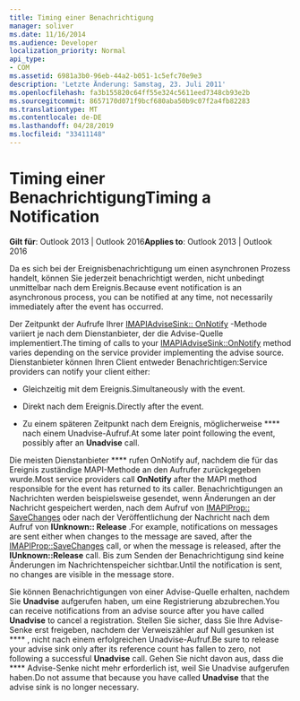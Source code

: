 ```yaml
---
title: Timing einer Benachrichtigung
manager: soliver
ms.date: 11/16/2014
ms.audience: Developer
localization_priority: Normal
api_type:
- COM
ms.assetid: 6981a3b0-96eb-44a2-b051-1c5efc70e9e3
description: 'Letzte Änderung: Samstag, 23. Juli 2011'
ms.openlocfilehash: fa3b155820c64ff55e324c5611eed7348cb93e2b
ms.sourcegitcommit: 8657170d071f9bcf680aba50b9c07f2a4fb82283
ms.translationtype: MT
ms.contentlocale: de-DE
ms.lasthandoff: 04/28/2019
ms.locfileid: "33411148"
---
```

# <a name="timing-a-notification"></a><span data-ttu-id="2cf90-103">Timing einer Benachrichtigung</span><span class="sxs-lookup"><span data-stu-id="2cf90-103">Timing a Notification</span></span>

  
  
<span data-ttu-id="2cf90-104">**Gilt für**: Outlook 2013 | Outlook 2016</span><span class="sxs-lookup"><span data-stu-id="2cf90-104">**Applies to**: Outlook 2013 | Outlook 2016</span></span> 
  
<span data-ttu-id="2cf90-105">Da es sich bei der Ereignisbenachrichtigung um einen asynchronen Prozess handelt, können Sie jederzeit benachrichtigt werden, nicht unbedingt unmittelbar nach dem Ereignis.</span><span class="sxs-lookup"><span data-stu-id="2cf90-105">Because event notification is an asynchronous process, you can be notified at any time, not necessarily immediately after the event has occurred.</span></span>
  
 <span data-ttu-id="2cf90-106">Der Zeitpunkt der Aufrufe Ihrer [IMAPIAdviseSink:: OnNotify](imapiadvisesink-onnotify.md) -Methode variiert je nach dem Dienstanbieter, der die Advise-Quelle implementiert.</span><span class="sxs-lookup"><span data-stu-id="2cf90-106">The timing of calls to your [IMAPIAdviseSink::OnNotify](imapiadvisesink-onnotify.md) method varies depending on the service provider implementing the advise source.</span></span> <span data-ttu-id="2cf90-107">Dienstanbieter können Ihren Client entweder Benachrichtigen:</span><span class="sxs-lookup"><span data-stu-id="2cf90-107">Service providers can notify your client either:</span></span> 
  
- <span data-ttu-id="2cf90-108">Gleichzeitig mit dem Ereignis.</span><span class="sxs-lookup"><span data-stu-id="2cf90-108">Simultaneously with the event.</span></span>
    
- <span data-ttu-id="2cf90-109">Direkt nach dem Ereignis.</span><span class="sxs-lookup"><span data-stu-id="2cf90-109">Directly after the event.</span></span>
    
- <span data-ttu-id="2cf90-110">Zu einem späteren Zeitpunkt nach dem Ereignis, möglicherweise \*\*\*\* nach einem Unadvise-Aufruf.</span><span class="sxs-lookup"><span data-stu-id="2cf90-110">At some later point following the event, possibly after an **Unadvise** call.</span></span> 
    
<span data-ttu-id="2cf90-111">Die meisten Dienstanbieter \*\*\*\* rufen OnNotify auf, nachdem die für das Ereignis zuständige MAPI-Methode an den Aufrufer zurückgegeben wurde.</span><span class="sxs-lookup"><span data-stu-id="2cf90-111">Most service providers call **OnNotify** after the MAPI method responsible for the event has returned to its caller.</span></span> <span data-ttu-id="2cf90-112">Benachrichtigungen an Nachrichten werden beispielsweise gesendet, wenn Änderungen an der Nachricht gespeichert werden, nach dem Aufruf von [IMAPIProp:: SaveChanges](imapiprop-savechanges.md) oder nach der Veröffentlichung der Nachricht nach dem Aufruf von **IUnknown:: Release** .</span><span class="sxs-lookup"><span data-stu-id="2cf90-112">For example, notifications on messages are sent either when changes to the message are saved, after the [IMAPIProp::SaveChanges](imapiprop-savechanges.md) call, or when the message is released, after the **IUnknown::Release** call.</span></span> <span data-ttu-id="2cf90-113">Bis zum Senden der Benachrichtigung sind keine Änderungen im Nachrichtenspeicher sichtbar.</span><span class="sxs-lookup"><span data-stu-id="2cf90-113">Until the notification is sent, no changes are visible in the message store.</span></span> 
  
<span data-ttu-id="2cf90-114">Sie können Benachrichtigungen von einer Advise-Quelle erhalten, nachdem Sie **Unadvise** aufgerufen haben, um eine Registrierung abzubrechen.</span><span class="sxs-lookup"><span data-stu-id="2cf90-114">You can receive notifications from an advise source after you have called **Unadvise** to cancel a registration.</span></span> <span data-ttu-id="2cf90-115">Stellen Sie sicher, dass Sie Ihre Advise-Senke erst freigeben, nachdem der Verweiszähler auf Null gesunken ist \*\*\*\* , nicht nach einem erfolgreichen Unadvise-Aufruf.</span><span class="sxs-lookup"><span data-stu-id="2cf90-115">Be sure to release your advise sink only after its reference count has fallen to zero, not following a successful **Unadvise** call.</span></span> <span data-ttu-id="2cf90-116">Gehen Sie nicht davon aus, dass die \*\*\*\* Advise-Senke nicht mehr erforderlich ist, weil Sie Unadvise aufgerufen haben.</span><span class="sxs-lookup"><span data-stu-id="2cf90-116">Do not assume that because you have called **Unadvise** that the advise sink is no longer necessary.</span></span> 
  

